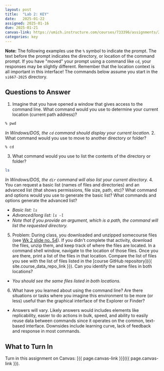 ```yaml
---
layout: post
title:  "Lab 2: KEY"
date:   2025-01-22
assigned: 2025-01-16
due: 2025-01-21
canvas-link: https://umich.instructure.com/courses/733396/assignments/2649539
categories: key
---
```


**Note:** The following examples use the `%` symbol to indicate the prompt.
The text before the prompt indicates the directory, or location of the command prompt.
If you have "moved" your prompt using a command like `cd`,
your responses may be slightly different.
Remember that the location context is all important in this interface!
The commands below assume you start in the `si667-2025` directory.

## Questions to Answer

 1. Imagine that you have opened a window that gives access to the command line. What command would you use to determine your current location (current path address)?
```bash
% pwd
```
_In Windows/DOS, the `cd` command should display your current location._
2. What command would you use to move to another directory or folder?
```bash
% cd
```
3. What command would you use to list the contents of the directory or folder?
```bash
ls
```
_In Windows/DOS, the `dir` command will also list your current directory._
4. You can request a basic list (names of files and directories) and an advanced list (that shows permissions, file size, path, etc)? What command and options would you use to generate the basic list? What commands and options generate the advanced list?
  * _Basic list: `ls`_
  * _Advanced/long list: `ls -l`_
  * _Note that if you provide an argument, which is a path, the command will list the requested directory._
5. Problem: During class, you downloaded and unzipped somecourse files (see [Wk 2 slide no. 54](https://docs.google.com/presentation/d/1sypWW3IgJmkIY9WFDMWLmuJJIRO5oQfS273oyTYoWPw/edit#slide=id.g2b0fe4c1013_1_19)). If you didn't complete that activity, download the files, unzip them, and keep track of where the files are located. In a command shell window, navigate to the location of those files. Once you are there, print a list of the files in that location. Compare the list of files you see with the list of files listed in the [course GitHub repository]({{ site.course_data_repo_link }}). Can you identify the same files in both locations?
  * _You should see the same files listed in both locations._
6. What have you learned about using the command line? Are there situations or tasks where you imagine this environment to be more (or less) useful than the graphical interface of the Explorer or Finder?
  * Answers will vary. Likely answers would includes elements like replicability, easier to do actions in bulk, speed, and ability to easily reuse data between commands since it operates on the common, text-based interface. Downsides include learning curve, lack of feedback and response in most commands.

## What to Turn In

Turn in this assignment on Canvas: [{{ page.canvas-link }}]({{ page.canvas-link }}).
